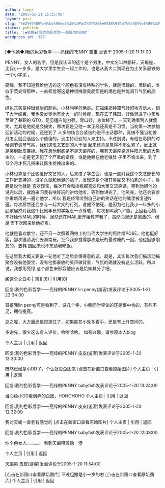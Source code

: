 ```yaml
---
author: linpx
date: '2005-01-21 15:35:05'
layout: post
slug: '%e2%97%86%e4%bb%96%e5%a5%b9%e2%97%86%e6%88%91%e7%9a%84%e8%89%b2%e5%bd%a9%e5%93%b2%e5%ad%a6-%e4%ba%ae%e7%bb%bf%e7%9a%84penny'
status: publish
title: '[◆他她◆]我的色彩哲学——亮绿的PENNY'
wordpress_id: '397'
---
```


[◆他她◆]我的色彩哲学——亮绿的PENNY 宝宝 发表于 2005-1-20 11:17:00

PENNY，女人的名字，但是我认识的这个是个男生，中文名叫林鹏轩，天蝎座，比我小一岁多，是大学里学生会一起工作的，也是从我大二到现在为止关系最铁的一个小学弟
。

亮绿，我不知道我给他选的这个颜色有没有特殊的学名，就是很绿的，很跳的，类似于荧光绿那种，一直都觉得这是种很拽很臭屁但是的确也是种能调节气氛的颜色。

绿色其实是种很健康的颜色，小林同学的确是。在福建那种空气好的地方长大，到了大学结束，我也没发觉他有比大一的时候瘦，现在去了韩国，好像混进了小孩堆里做了兼职的
GTO，足见适应能力强，胃口好，身体棒了。一天到晚看到人就傻笑，尤其是他就是会搞笑，哪次要是见他一本正经还真是不习惯。当初第一次参加迎新活动的时候，还是到了
人多的场合会紧张的说不出话那种，真搞不懂当初姜丹怎么就会选这么个傻傻的，没主持经验的人来主持。不过别说，有他在彩排的时候调节调节气氛，我们这班文艺部的人干活
起来还真是觉得不那么累了，反正就是笑到肚皮暴掉。我在想他到底是不是天蝎座的，哪有天蝎座是这种阳光型的大男生的，一定是老天犯了个严重的错误，或是他赖在他老娘肚
子里不肯出来，到了13个月才死几把来让医生给拽出来的。

小林也算是个比较爱好文艺的人，后来进了学生会，也是一直对我这个文艺部长的工作挺支持的，没多久就和他混的熟了，发现这是个极其臭屁又不怕死的小子，臭屁是说他就是
喜欢现宝，每次开会和排练都喜欢和大家交流笑话，等到他把他的说完以后，就跑来问我有啥好玩的讲给他听，等到你讲完了，他笑完，他还会要求你重新再说一遍让他学，所以
我是经常听到自己讲的笑话在他的嘴里被复述N遍，每次居然还会参与一起大笑的行列。说他不怕死，是因为他比我小一年多的小屁孩居然对我这个比他年长的学姐没一点尊敬，
每次都叫我“小”鲍，上回我心情不好给他MAIL的时候，居然还在MAIL里开始教育我了，虽然心里还是感激的，但是!!!!下次回来给他好看。

他就是喜欢献宝，还不只一次照着网络上的当代大学生的照片摆POSE。他也挺好客，那次邀请我们去海南玩，至今我都觉得那次是玩的最过瘾的一回。他也挺够朋友的，去韩
国回来也不忘请我吃饭。

在这里我大概又要说一句他听了之后会很得意的话，就是，其实每次我们搞活动搞聚会没有他耍宝，没有他那豪放的笑声做背景，气氛的确就没有这么活跃。所以说，我想用亮绿
这个颜色来形容他应该是恰如其分了吧。

  
阅读全文(24) | 回复(6) | 引用(0)

  
回复:我的色彩哲学——亮绿的PENNY lin penny(游客)发表评论于2005-1-21 23:34:00

哥哥我lin penny可是看到了。说几个字，小鲍同学评论的还是很中肯的，有些不足，期待提高。

总之呢，大方面还是把握住了，如果能在小处多着手，还是有上升空间的。

多谢先，很少这么有人评价。哈哈哈哈。 如有兴趣，请参观本人blog

个人主页 | 引用 | 返回

  
回复:我的色彩哲学——亮绿的PENNY 皮皮(游客)发表评论于2005-1-20 13:30:00

既然已经是小DD了，个么就没企图来 [点击在新窗口查看原始图片] 个人主页 | 引用 | 返回

  
回复:我的色彩哲学——亮绿的PENNY babyfish发表评论于2005-1-20 13:24:00

当心给小DD看到弄的企图，HOHOHOHO 个人主页 | 引用 | 返回

  
回复:我的色彩哲学——亮绿的PENNY 皮皮(游客)发表评论于2005-1-20 12:32:00

我对天蝎一直老有感觉的 [点击在新窗口查看原始图片] 个人主页 | 引用 | 返回

  
回复:我的色彩哲学——亮绿的PENNY babyfish发表评论于2005-1-20 12:08:00

你个色女人。。。。。。。看到天蝎嘎激动一港

个人主页 | 引用 | 返回

  
天蝎男 皮皮(游客)发表评论于2005-1-20 11:54:00

[点击在新窗口查看原始图片] 不过组撒是小一岁的啦 [点击在新窗口查看原始图片] 个人主页 | 引用 | 返回

